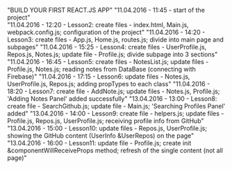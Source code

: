 "BUILD YOUR FIRST REACT.JS APP" 
"11.04.2016 - 11:45 - start of the project"  
"11.04.2016 - 12:20 - Lesson2: create files - index.html, Main.js, webpack.config.js; configuration of the project" 
"11.04.2016 - 14:20 - Lesson3: create files - App.js, Home.js, routes.js; divide into main page and subpages" 
"11.04.2016 - 15:25 - Lesson4: create files - UserProfile.js, Repos.js, Notes.js; update file - Profile.js; divide subpage into 3 sections" 
"11.04.2016 - 16:45 - Lesson5: create files - NotesList.js; update files - Profile.js, Notes.js; reading notes from DataBase (connecting with Firebase)" 
"11.04.2016 - 17:15 - Lesson6: update files - Notes.js, UserProfile.js, Repos.js; adding propTypes to each class" 
"11.04.2016 - 18:20 - Lesson7: create file - AddNote.js; update files - Notes.js, Profile.js; 'Adding Notes Panel' added successfully" 
"13.04.2016 - 13:00 - Lesson8: create file - SearchGithub.js; update file - Main.js; 'Searching Profiles Panel' added" 
"13.04.2016 - 14:00 - Lesson9: create file - helpers.js; update files - Profile.js, Repos.js, UserProfile.js; receiving profile info from GitHub" 
"13.04.2016 - 15:00 - Lesson10: update files - Repos.js, UserProfile.js; showing the GitHub content (UserInfo &UserRepos) on the page" 
"13.04.2016 - 16:00 - Lesson11: update file - Profile.js; create init &componentWillReceiveProps method; refresh of the single content (not all page)" 
